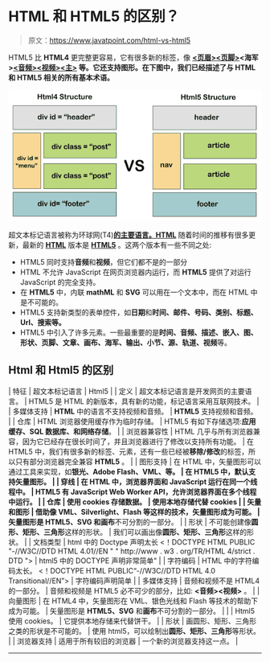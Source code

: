 # HTML 和 HTML5 的区别？

> 原文：<https://www.javatpoint.com/html-vs-html5>

HTML5 比 **HTML4** 更完整更容易，它有很多新的标签，像 **[<页眉>](https://www.javatpoint.com/html-header-tag)[<页脚>](https://www.javatpoint.com/html-footer-tag)<海军>[<音频>](https://www.javatpoint.com/html-audio)[<视频>](https://www.javatpoint.com/html-video)[<主>](https://www.javatpoint.com/html-main-tag) 等。它还支持图形。在下图中，我们已经描述了与 HTML 和 HTML5 相关的所有基本术语。**

![HTML vs HTML5](img/4048e2f27b985aae274b5482dce6e21d.png)

超文本标记语言被称为环球网(T4)**[的主要语言。HTML](https://www.javatpoint.com/what-is-world-wide-web)** 随着时间的推移有很多更新，最新的 [**HTML**](https://www.javatpoint.com/html-tutorial) 版本是 [**HTML5**](https://www.javatpoint.com/html5-tutorial) 。这两个版本有一些不同之处:

*   HTML5 同时支持**音频**和**视频**，但它们都不是的一部分
*   HTML 不允许 JavaScript 在网页浏览器内运行，而 **HTML5** 提供了对运行 JavaScript 的完全支持。
*   在 **HTML5** 中，内联 **mathML** 和 **SVG** 可以用在一个文本中，而在 HTML 中是不可能的。
*   HTML5 支持新类型的表单控件，如**日期**和**时间、邮件、号码、类别、标题、Url、搜索等。**
*   HTML5 中引入了许多元素。一些最重要的是**时间、音频、描述、嵌入、图、形状、页脚、文章、画布、海军、输出、小节、源、轨道、视频**等。

## Html 和 Html5 的区别

| 特征 | 超文本标记语言 | Html5 |
| 定义 | 超文本标记语言是开发网页的主要语言。 | HTML5 是 HTML 的新版本，具有新的功能，标记语言采用互联网技术。 |
| 多媒体支持 | **HTML** 中的语言不支持视频和音频。 | **HTML5** 支持视频和音频。 |
| 仓库 | HTML 浏览器使用缓存作为临时存储。 | HTML5 有如下存储选项:**应用缓存、SQL 数据库、**和**网络存储**。 |
| 浏览器兼容性 | HTML 几乎与所有浏览器兼容，因为它已经存在很长时间了，并且浏览器进行了修改以支持所有功能。 | 在 HTML5 中，我们有很多新的标签、元素，还有一些已经被**移除/修改**的标签，所以只有部分浏览器完全兼容 **HTML5** 。 |
| 图形支持 | 在 HTML 中，矢量图形可以通过工具来实现，如**银光、Adobe Flash、VML、**等。 | 在 HTML5 中，默认支持矢量图形。 |
| 穿线 | 在 HTML 中，浏览器界面和 JavaScript 运行在同一个线程中。 | HTML5 有 JavaScript Web Worker API，允许浏览器界面在多个线程中运行。 |
| 仓库 | 使用 cookies 存储数据。 | 使用本地存储代替 cookies |
| 矢量和图形 | 借助像 **VML、Silverlight、Flash 等**这样的技术，矢量图形成为可能。 | 矢量图形是 **HTML5、SVG** 和**画布**不可分割的一部分。 |
| 形状 | 不可能创建像**圆形、矩形、三角形**这样的形状。 | 我们可以画出像**圆形、矩形、三角形**这样的形状。 |
| 文档类型 | html 中的 Doctype 声明太长
<！DOCTYPE HTML PUBLIC "-//W3C//DTD HTML 4.01//EN " " http://www . w3 . org/TR/HTML 4/strict . DTD "> | html5 中的 DOCTYPE 声明非常简单" |
| 字符编码 | HTML 中的字符编码太长。
<！DOCTYPE HTML PUBLIC“-//W3C//DTD HTML 4.0 Transitional//EN”> | 字符编码声明简单 |
| 多媒体支持 | 音频和视频不是 HTML4 的一部分。 | 音频和视频是 HTML5 必不可少的部分，比如: **<音频><视频>** 。 |
| 向量图形 | 在 HTML4 中，矢量图形在 VML、银色光线和 Flash 等技术的帮助下成为可能。 | 矢量图形是 **HTML5、SVG** 和**画布**不可分割的一部分。 |
|  | Html5 使用 cookies。 | 它提供本地存储来代替饼干。 |
| 形状 | 画圆形、矩形、三角形之类的形状是不可能的。 | 使用 html5，可以绘制出**圆形、矩形、三角形**等形状。 |
| 浏览器支持 | 适用于所有较旧的浏览器 | 一个新的浏览器支持这一点。 |

* * *
